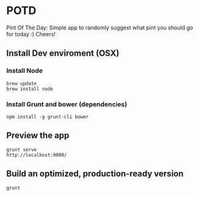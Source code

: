 # POTD


Pint Of The Day: Simple app to randomly suggest what pint you should go for today :) Cheers!

## Install Dev enviroment (OSX)

### Install Node
 
    brew update
    brew install node
  
### Install Grunt and bower (dependencies)

    npm install -g grunt-cli bower


## Preview the app
 
    grunt serve
    http://localhost:9000/

## Build an optimized, production-ready version

    grunt


